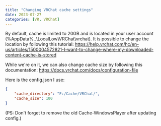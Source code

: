 ```yaml
---
title: "Changing VRChat cache settings"
date: 2023-07-27
categories: [VR, VRChat]
---
```


By default, cache is limited to 20GB and is located in your user account (%AppData%..\LocalLow\VRChat\vrchat).
It is possible to change the location by following this tutorial: https://help.vrchat.com/hc/en-us/articles/1500004572821-I-want-to-change-where-my-downloaded-content-cache-is-stored

While we're on it, we can also change cache size by following this documentation: https://docs.vrchat.com/docs/configuration-file

Here is the config.json I use:
```json
{
	"cache_directory": "F:/Cache/VRChat/",
	"cache_size": 100
}
```

(PS: Don't forget to remove the old Cache-WindowsPlayer after updating config.)

